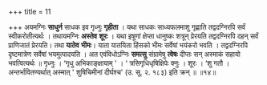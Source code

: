 +++
title = 11

+++
अयमग्निः **साधुर्न** साधक इव गृध्नुः **गृहीता** । यथा साधकः साध्यफलमाशु गृह्णाति तद्वदग्निरपि सर्वं स्वीकरोतीत्यर्थः । तथायमग्निः **अस्तेव** **शूरः** । यथा इषूणां क्षेप्ता धानुष्कः शत्रून् प्रेरयति तद्वदग्निरपि दहन् सर्वं प्राणिजातं प्रेरयति। तथा **यातेव** **भीमः**। याता यातयिता हिंसको भीमः सर्वेषां भयंकरो भवति । तद्वदग्निरपि दृष्टमात्रेण सर्वेषां भयमुत्पादयति । अत एवंविधोऽग्निः **समत्सु** संग्रामेषु **त्वेषः** दीप्तः सन् अस्माकं सहायो भवत्वित्यर्थः ॥ गृध्नुः । ‘गृधु अभिकाङ्क्षायाम् ' । ‘ त्रसिगृधिधृषिक्षिपेः क्नुः । शूरः । ‘शु गतौ । अन्तर्भावितण्यर्थात् अस्मात् ' शुषिचिमीनां दीर्घश्च' (उ. सू. २. १८३) इति क्रन् ॥ ॥१४॥